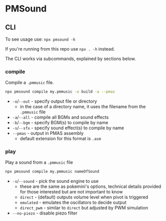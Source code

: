 # PMSound

## CLI

To see usage use: `npx pmsound -h`

If you're running from this repo use `npx . -h` instead.

The CLI works via subcommands, explained by sections below.

### compile

Compile a `.pmmusic` file.

```sh
npx pmsound compile my.pmmusic -o build -a --pmas
```

* `-o`/`--out` - specify output file or directory
  * in the case of a directory name, it uses the filename from the `.pmmusic` file
* `-a`/`--all` - compile all BGMs and sound effects
* `-b`/`--bgm` - specify BGM(s) to compile by name
* `-s`/`--sfx` - specify sound effect(s) to compile by name
* `--pmas` - output in PMAS assembly
  * default extension for this format is `.asm`

### play

Play a sound from a `.pmmusic` file

```sh
npx pmsound compile my.pmmusic nameOfSound
```

* `-s`/`--sound` - pick the sound engine to use
  * these are the same as pokemini's options,
    technical details provided for those interested but are not important to know
  * `direct` - (default) outputs volume level when pivot is triggered
  * `emulated` - emulates the oscillators to decide output
  * `direct_pwm` - similar to `direct` but adjusted by PWM simulation
* `--no-piezo` - disable piezo filter
